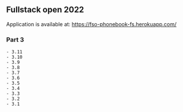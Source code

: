 ## Fullstack open 2022

Application is available at: https://fso-phonebook-fs.herokuapp.com/

### Part 3

    - 3.11
    - 3.10
    - 3.9
    - 3.8
    - 3.7
    - 3.6
    - 3.5
    - 3.4
    - 3.3
    - 3.2
    - 3.1
